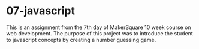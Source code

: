 07-javascript
=============

This is an assignment from the 7th day of MakerSquare 10 week course on web development.
The purpose of this project was to introduce the student to javascript concepts by
creating a number guessing game.
